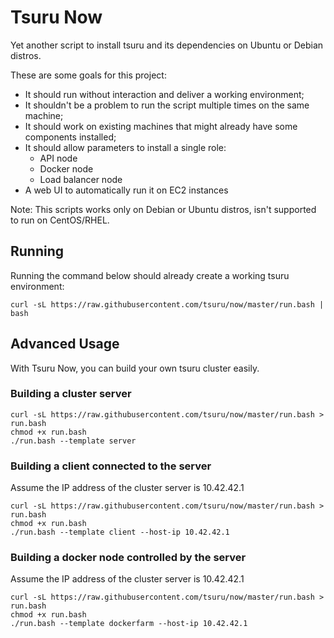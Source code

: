# Tsuru Now

Yet another script to install tsuru and its dependencies on Ubuntu or Debian distros.

These are some goals for this project:

* It should run without interaction and deliver a working environment;
* It shouldn't be a problem to run the script multiple times on the same machine;
* It should work on existing machines that might already have some components installed;
* It should allow parameters to install a single role:
    * API node
    * Docker node
    * Load balancer node
* A web UI to automatically run it on EC2 instances

Note: This scripts works only on Debian or Ubuntu distros, isn't supported to run on CentOS/RHEL.

## Running

Running the command below should already create a working tsuru environment:

```
curl -sL https://raw.githubusercontent.com/tsuru/now/master/run.bash | bash
```

## Advanced Usage

With Tsuru Now, you can build your own tsuru cluster easily.

### Building a cluster server

```
curl -sL https://raw.githubusercontent.com/tsuru/now/master/run.bash > run.bash
chmod +x run.bash
./run.bash --template server
```


### Building a client connected to the server

Assume the IP address of the cluster server is 10.42.42.1

```
curl -sL https://raw.githubusercontent.com/tsuru/now/master/run.bash > run.bash
chmod +x run.bash
./run.bash --template client --host-ip 10.42.42.1
```


### Building a docker node controlled by the server

Assume the IP address of the cluster server is 10.42.42.1

```
curl -sL https://raw.githubusercontent.com/tsuru/now/master/run.bash > run.bash
chmod +x run.bash
./run.bash --template dockerfarm --host-ip 10.42.42.1
```
